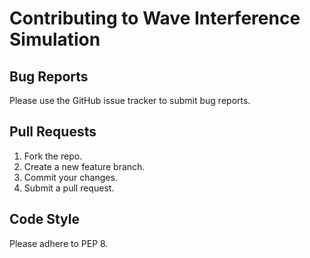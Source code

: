 # Contributing to Wave Interference Simulation

## Bug Reports
Please use the GitHub issue tracker to submit bug reports.

## Pull Requests
1. Fork the repo.
2. Create a new feature branch.
3. Commit your changes.
4. Submit a pull request.

## Code Style
Please adhere to PEP 8.
